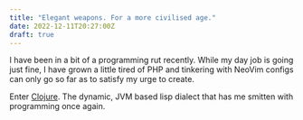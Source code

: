 ```yaml
---
title: "Elegant weapons. For a more civilised age."
date: 2022-12-11T20:27:00Z
draft: true
---
```


I have been in a bit of a programming rut recently. While my day job is going just fine, I have grown a little tired of PHP and
tinkering with NeoVim configs can only go so far as to satisfy my urge to create.

Enter [Clojure](https://clojure.org/). The dynamic, JVM based lisp dialect that has me smitten with programming once again.
